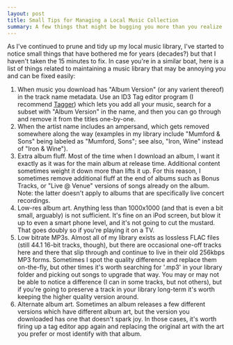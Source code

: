 ```yaml
---
layout: post
title: Small Tips for Managing a Local Music Collection
summary: A few things that might be bugging you more than you realize
---
```


As I've continued to prune and tidy up my local music library, I've started to notice small things that have bothered me for years (decades?) but that I haven't taken the 15 minutes to fix. In case you're in a similar boat, here is a list of things related to maintaining a music library that may be annoying you and can be fixed easily:

1. When music you download has "Album Version" (or any varient thereof) in the track name metadata. Use an ID3 Tag editor program (I recommend [Tagger](https://flathub.org/apps/org.nickvision.tagger)) which lets you add all your music, search for a subset with "Album Version" in the name, and then you can go through and remove it from the titles one-by-one.
2. When the artist name includes an ampersand, which gets removed somewhere along the way (examples in my library include "Mumford & Sons" being labeled as "Mumford, Sons"; see also, "Iron, Wine" instead of "Iron & Wine").
3. Extra album fluff. Most of the time when I download an album, I want it exactly as it was for the main album at release time. Additional content sometimes weight it down more than lifts it up. For this reason, I sometimes remove additional fluff at the end of albums such as Bonus Tracks, or "Live @ Venue" versions of songs already on the album. Note: the latter doesn't apply to albums that are specifically live concert recordings.
4. Low-res album art. Anything less than 1000x1000 (and that is even a bit small, arguably) is not sufficient. It's fine on an iPod screen, but blow it up to even a smart phone level, and it's not going to cut the mustard. That goes doubly so if you're playing it on a TV.
5. Low bitrate MP3s. Almost all of my library exists as lossless FLAC files (still 44.1 16-bit tracks, though), but there are occasional one-off tracks here and there that slip through and continue to live in their old 256kbps MP3 forms. Sometimes I spot the quality difference and replace them on-the-fly, but other times it's worth searching for '.mp3' in your library folder and picking out songs to upgrade that way. You may or may not be able to notice a difference (I can in some tracks, but not others), but if you're going to preserve a track in your library long-term it's worth keeping the higher quality version around.
6. Alternate album art. Sometimes an album releases a few different versions which have different album art, but the version you downloaded has one that doesn't spark joy. In those cases, it's worth firing up a tag editor app again and replacing the original art with the art you prefer or most identify with that album.
